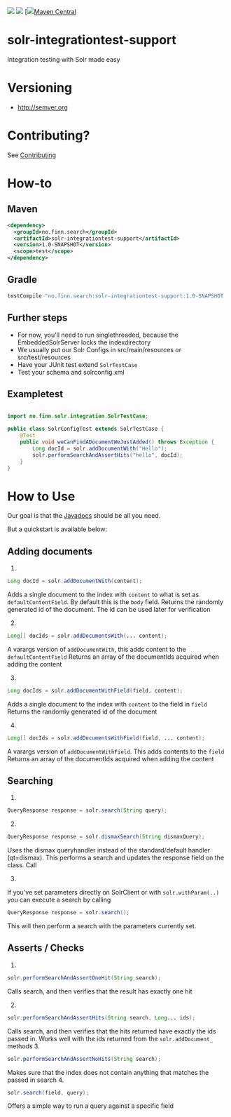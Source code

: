 [![][Build Status img]][Build Status]
[![][license img]][license]
[![][Maven Central img][Maven Central]

# solr-integrationtest-support

Integration testing with Solr made easy

# Versioning
* http://semver.org


# Contributing?
See [Contributing](CONTRIBUTING.md)

# How-to
## Maven

```xml
<dependency>
  <groupId>no.finn.search</groupId>
  <artifactId>solr-integrationtest-support</artifactId>
  <version>1.0-SNAPSHOT</version>
  <scope>test</scope>
</dependency>
```

## Gradle

```groovy
testCompile "no.finn.search:solr-integrationtest-support:1.0-SNAPSHOT
```

## Further steps

* For now, you'll need to run singlethreaded, because the EmbeddedSolrServer locks the indexdirectory
* We usually put our Solr Configs in src/main/resources or src/test/resources
* Have your JUnit test extend `SolrTestCase`
* Test your schema and solrconfig.xml

## Exampletest

```java

import no.finn.solr.integration.SolrTestCase;

public class SolrConfigTest extends SolrTestCase {
    @Test
    public void weCanFindADocumentWeJustAdded() throws Exception {
        Long docId = solr.addDocumentWith("Hello");
        solr.performSearchAndAssertHits("hello", docId);
    }
}

```

# How to Use

Our goal is that the [Javadocs](https://finn-no.github.io/solr-integrationtest-support/development/javadocs) should be all you need.

But a quickstart is available below:

## Adding documents
1.
```java
Long docId = solr.addDocumentWith(content);
```
Adds a single document to the index with `content` to what is set as `defaultContentField`.
By default this is the `body` field.
Returns the randomly generated id of the document. The id can be used later for verification

2.
```java
Long[] docIds = solr.addDocumentsWith(... content);
```
A varargs version of `addDocumentWith`, this adds content to the `defaultContentField`
Returns an array of the documentIds acquired when adding the content

3.
```java
Long docIds = solr.addDocumentWithField(field, content);
```
Adds a single document to the index with `content` to the field in `field`
Returns the randomly generated id of the document

4.
```java
Long[] docIds = solr.addDocumentsWithField(field, ... content);
```
A varargs version of `addDocumentWithField`. This adds contents to the `field`
Returns an array of the documentIds acquired when adding the content

## Searching

1.
```java
QueryResponse response = solr.search(String query);
```

2.
```java
QueryResponse response = solr.dismaxSearch(String dismaxQuery);
```
Uses the dismax queryhandler instead of the standard/default handler (qt=dismax).
This performs a search and updates the response field on the class. Call

3.
If you've set parameters directly on SolrClient or with `solr.withParam(..)` you can execute a search by calling
```java
QueryResponse response = solr.search();
```
This will then perform a search with the parameters currently set.

## Asserts / Checks

1.
```java
solr.performSearchAndAssertOneHit(String search);
```
Calls search, and then verifies that the result has exactly one hit

2.
```java
solr.performSearchAndAssertHits(String search, Long... ids);
```
Calls search, and then verifies that the hits returned have exactly the ids passed in. Works well with the ids returned from the
`solr.addDocument_` methods
3.
```java
solr.performSearchAndAssertNoHits(String search);
```
Makes sure that the index does not contain anything that matches the passed in search
4.
```java
solr.search(field, query);
```
Offers a simple way to run a query against a specific field


[Build Status]:https://travis-ci.org/finn-no/solr-integrationtest-support
[Build Status img]:https://travis-ci.org/finn-no/solr-integrationtest-support.svg?branch=master
[license]:LICENSE
[license img]:https://img.shields.io/badge/License-Apache%202-blue.svg
[Maven Central img]:https://maven-badges.herokuapp.com/maven-central/no.finn.search/solr-integrationtest-support/badge.svg
[Maven Central]:https://maven-badges.herokuapp.com/maven-central/no.finn.search/solr-integreationtest-support


